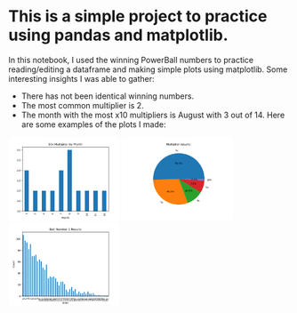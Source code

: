 # This is a simple project to practice using pandas and matplotlib.
In this notebook, I used the winning PowerBall numbers to practice reading/editing a dataframe and making simple plots using matplotlib.
Some interesting insights I was able to gather:
- There has not been identical winning numbers.
- The most common multiplier is 2.
- The month with the most x10 multipliers is August with 3 out of 14.
Here are some examples of the plots I made:

<img src='./images/10xmultipler.png' width="200" height="150">
<img src='./images/multiplierPie.png' width="200" height="150">
<img src='./images/ball_1.png' width="200" height="150">
